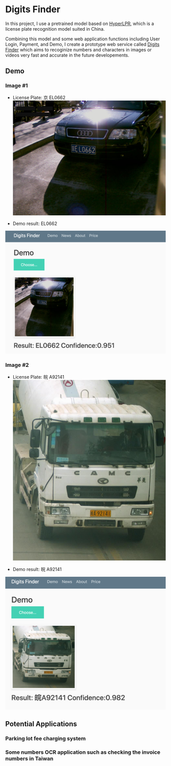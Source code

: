 # Digits Finder

In this project, I use a pretrained model based on [HyperLPR](https://github.com/zeusees/HyperLPR), which is a license plate recognition model suited in China.

Combining this model and some web application functions including User Login, Payment, and Demo, I create a prototype web service called [Digits Finder](https://digitsfinder.herokuapp.com/index) which aims to recoginize numbers and characters in images or videos very fast and accurate in the future developements.


## Demo

### Image #1

* License Plate: 京 EL0662
![](./img/1.jpg)

* Demo result: EL0662

![](./img/demo1.png)

### Image #2

* License Plate: 皖 A92141
![](./img/2.jpg)

* Demo result: 皖 A92141

![](./img/demo2.png)


## Potential Applications

### Parking lot fee charging system

### Some numbers OCR application such as checking the invoice numbers in Taiwan
